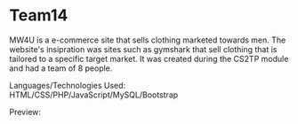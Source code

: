 # Team14

MW4U is a e-commerce site that sells clothing marketed towards men. The website's insipration was sites such as gymshark that sell clothing that is tailored to a specific target market. It was created during the CS2TP module and had a team of 8 people.

Languages/Technologies Used: HTML/CSS/PHP/JavaScript/MySQL/Bootstrap

Preview:


